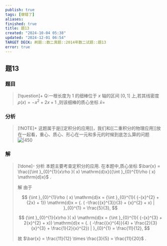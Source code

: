 ```yaml
---
publish: true
tags: [做错了]
aliases: 
finished: true
title: 题13
created: "2024-10-04 05:38"
updated: "2024-12-01 06:54"
TARGET DECK: 刷题::数二真题::2014年数二试题::题13
error: true
---
```

## 题13
### 题目
> [!question]+
> Q:一根长度为 1 的细棒位于 $x$ 轴的区间 $\lbrack  {0,1}\rbrack$ 上,若其线密度 $\rho ( x)  =  - {x}^{2} + {2x} + 1$ ,则该细棒的质心坐标 $\bar{x} =$
### 分析
> [!NOTE]+
> 这题属于是[[定积分的应用]]，我们和[[二重积分的物理应用]]放在一起看，重心、质心、形心在一元和多元的时候到底怎么算的问题
> ![|450](https://img.hwenyi.tech/202411211737381.webp)
### 解
> [!done]-
> 分析 本题主要考查定积分的应用. 在本题中,质心坐标 $\bar{x} = \frac{{\int }_{0}^{1}{x\rho }( x) \mathrm{d}x}{{\int }_{0}^{1}\rho ( x) \mathrm{d}x}$ .
> 
> 解 由于
> 
> $$
> {\int }_{0}^{1}\rho ( x) \mathrm{d}x = {\int }_{0}^{1}( {-{x}^{2} + {2x} + 1}) \mathrm{d}x = {. ( -\frac{{x}^{3}}{3} + {x}^{2} + x) | }_{0}^{1} = \frac{5}{3},
> $$
> 
> $$
> {\int }_{0}^{1}{x\rho }( x) \mathrm{d}x = {\int }_{0}^{1}( {-{x}^{3} + 2{x}^{2} + x}) \mathrm{d}x = {. ( -\frac{{x}^{4}}{4} + \frac{2}{3}{x}^{3} + \frac{1}{2}{x}^{2}) | }_{0}^{1} = \frac{11}{12},
> $$
> 
> 故 $\bar{x} = \frac{11}{12} \times \frac{3}{5} = \frac{11}{20}$ .